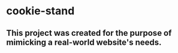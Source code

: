 # cookie-stand

## This project was created for the purpose of mimicking a real-world website's needs.
